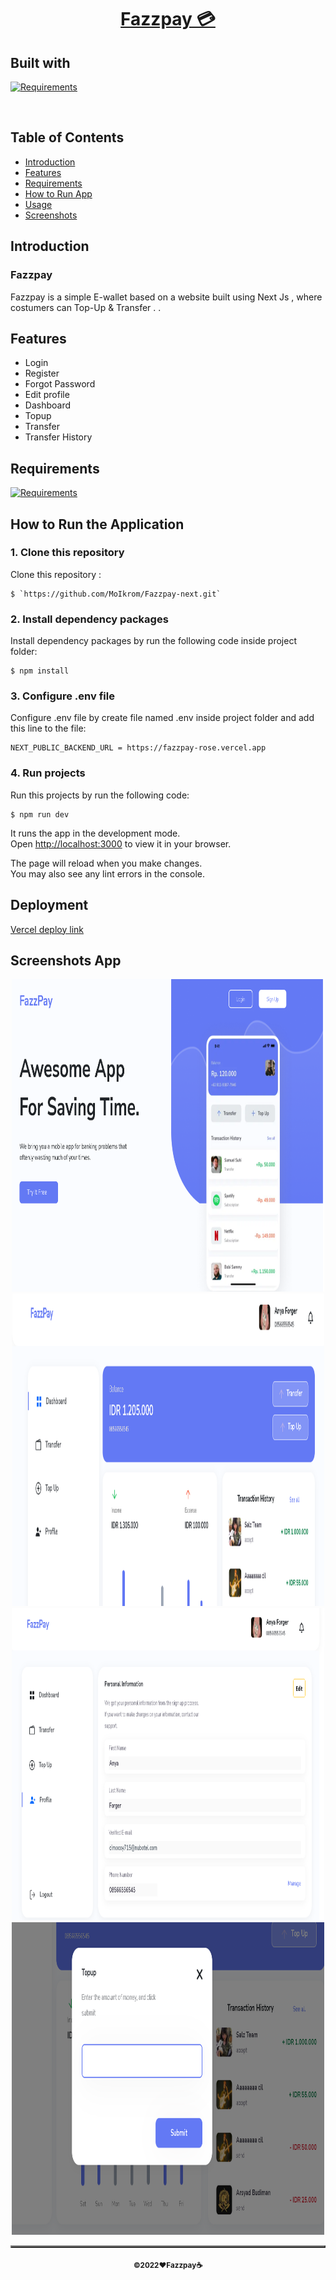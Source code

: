 <h1 align="center"><u>Fazzpay 💳</u></h1>
<p align="left">
<h2>Built with</h2>
</p>

[![Requirements](https://skillicons.dev/icons?i=react,next)](https://skillicons.dev)

<br>

## Table of Contents

- [Introduction](#introduction)
- [Features](#features)
- [Requirements](#requirements)
- [How to Run App](#How-to-Run-the-Application)
- [Usage](#Development)
- [Screenshots](#screenshots)

## Introduction

<h3>Fazzpay</h3>
<p>Fazzpay is a simple E-wallet based on a website built using Next Js , where costumers can Top-Up & Transfer .
.</p>

## Features

- Login
- Register
- Forgot Password
- Edit profile
- Dashboard
- Topup
- Transfer
- Transfer History

## Requirements

[![Requirements](https://skillicons.dev/icons?i=figma,vscode,vercel)](https://skillicons.dev)

## How to Run the Application

### 1. Clone this repository

Clone this repository :

```
$ `https://github.com/MoIkrom/Fazzpay-next.git`
```

### 2. Install dependency packages

Install dependency packages by run the following code inside project folder:

```
$ npm install
```

### 3. Configure .env file

Configure .env file by create file named .env inside project folder and add this line to the file:

```
NEXT_PUBLIC_BACKEND_URL = https://fazzpay-rose.vercel.app
```

### 4. Run projects

Run this projects by run the following code:

```
$ npm run dev
```

It runs the app in the development mode.\
Open [http://localhost:3000](http://localhost:3000) to view it in your browser.

The page will reload when you make changes.\
You may also see any lint errors in the console.

## Deployment

[Vercel deploy link](https://fazzpay-nextjs.vercel.app/)

## Screenshots App

<table border="2">
    <div align="center">
        <img width="500" height="500" src="https://github.com/imbasri-dev/fazzpay-nextjs/blob/master/src/assets/Readme/Home.png?raw=true">
        <img width="500" height="500" src="https://github.com/imbasri-dev/fazzpay-nextjs/blob/master/src/assets/Readme/Dashboard.png?raw=true">
        <img width="500" height="500" src="https://github.com/imbasri-dev/fazzpay-nextjs/blob/master/src/assets/Readme/Profile.png?raw=true">
        <img width="500" height="500" src="https://github.com/imbasri-dev/fazzpay-nextjs/blob/master/src/assets/Readme/Topup.png?raw=true">
    </div>
</table>

<p align="center"><sub><b>&copy;2022❤️Fazzpay☕</b></sub></p>
